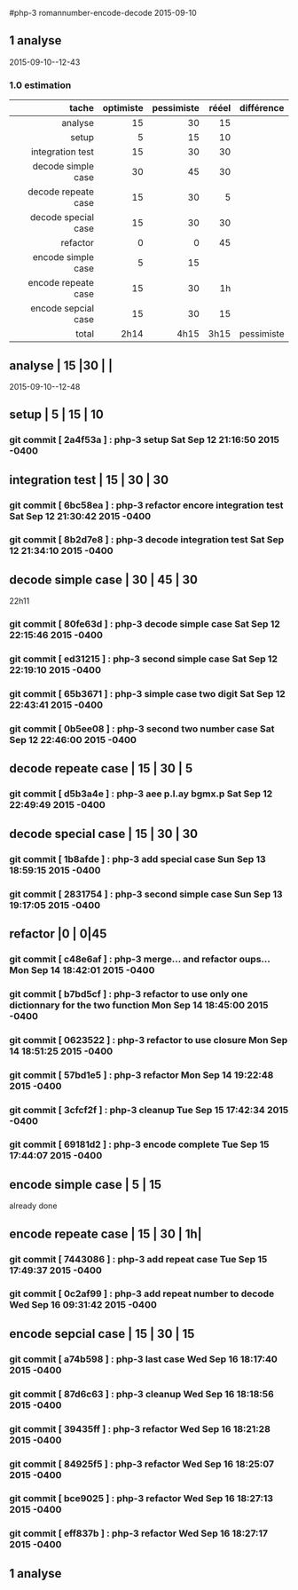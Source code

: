 #php-3 romannumber-encode-decode 2015-09-10


## 1 analyse
 2015-09-10--12-43

### 1.0 estimation

  tache              | optimiste | pessimiste | rééel | différence
  ------------------:|----------:|-----------:|------:|----------
  analyse            | 15        |30          | 15      |
  setup              | 5        | 15 | 10
  integration test   | 15        | 30 | 30
  decode simple case  | 30       | 45 | 30
  decode repeate case | 15       | 30 | 5
  decode special case | 15       | 30 | 30
 refactor |0 | 0|45
  encode simple case | 5         | 15
  encode repeate case | 15       | 30 | 1h| 
  encode sepcial case | 15       | 30 | 15
  total              |  2h14     | 4h15           | 3h15      | pessimiste


##  analyse            | 15        |30          |       |
2015-09-10--12-48

##  setup              | 5        | 15 | 10
### git commit [ 2a4f53a ] :  php-3 setup  Sat Sep 12 21:16:50 2015 -0400

##  integration test   | 15        | 30 | 30
### git commit [ 6bc58ea ] :  php-3 refactor encore integration test  Sat Sep 12 21:30:42 2015 -0400
### git commit [ 8b2d7e8 ] :  php-3 decode integration test  Sat Sep 12 21:34:10 2015 -0400

##  decode simple case  | 30       | 45 | 30
 22h11 
### git commit [ 80fe63d ] :  php-3 decode simple case  Sat Sep 12 22:15:46 2015 -0400
### git commit [ ed31215 ] :  php-3 second simple case  Sat Sep 12 22:19:10 2015 -0400
### git commit [ 65b3671 ] :  php-3 simple case two digit  Sat Sep 12 22:43:41 2015 -0400
### git commit [ 0b5ee08 ] :  php-3 second two number case  Sat Sep 12 22:46:00 2015 -0400

##  decode repeate case | 15       | 30 | 5
### git commit [ d5b3a4e ] :  php-3 aee p.l.ay bgmx.p  Sat Sep 12 22:49:49 2015 -0400

##  decode special case | 15       | 30 | 30

### git commit [ 1b8afde ] :  php-3 add special case  Sun Sep 13 18:59:15 2015 -0400
### git commit [ 2831754 ] :  php-3 second simple case  Sun Sep 13 19:17:05 2015 -0400

## refactor |0 | 0|45
### git commit [ c48e6af ] :  php-3 merge... and refactor oups...  Mon Sep 14 18:42:01 2015 -0400
### git commit [ b7bd5cf ] :  php-3 refactor to use only one dictionnary for the two function  Mon Sep 14 18:45:00 2015 -0400
### git commit [ 0623522 ] :  php-3 refactor to use closure  Mon Sep 14 18:51:25 2015 -0400
### git commit [ 57bd1e5 ] :  php-3 refactor  Mon Sep 14 19:22:48 2015 -0400

### git commit [ 3cfcf2f ] :  php-3 cleanup  Tue Sep 15 17:42:34 2015 -0400
### git commit [ 69181d2 ] :  php-3 encode complete  Tue Sep 15 17:44:07 2015 -0400

##  encode simple case | 5         | 15
already done

##  encode repeate case | 15       | 30 | 1h| 
### git commit [ 7443086 ] :  php-3 add repeat case  Tue Sep 15 17:49:37 2015 -0400
### git commit [ 0c2af99 ] :  php-3 add repeat number to decode  Wed Sep 16 09:31:42 2015 -0400

##  encode sepcial case | 15       | 30 | 15

### git commit [ a74b598 ] :  php-3 last case  Wed Sep 16 18:17:40 2015 -0400
### git commit [ 87d6c63 ] :  php-3 cleanup  Wed Sep 16 18:18:56 2015 -0400
### git commit [ 39435ff ] :  php-3 refactor  Wed Sep 16 18:21:28 2015 -0400
### git commit [ 84925f5 ] :  php-3 refactor  Wed Sep 16 18:25:07 2015 -0400
### git commit [ bce9025 ] :  php-3 refactor  Wed Sep 16 18:27:13 2015 -0400
### git commit [ eff837b ] :  php-3 refactor  Wed Sep 16 18:27:17 2015 -0400


<!-- ########### push lines ######### -->

  
## 1 analyse
